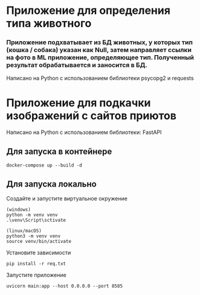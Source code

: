 # Приложение для определения типа животного

### Приложение подхватывает из БД животных, у которых тип (кошка / собака) указан как Null, затем направляет ссылки на фото в ML приложение, определяющее тип. Полученный результат обрабатывается и заносится в БД.

Написано на Python с использованием библиотеки psycopg2 и requests

 


# Приложение для подкачки изображений с сайтов приютов

Написано на Python с использованием библиотеки: FastAPI

## Для запуска в контейнере
```
docker-compose up --build -d
```

## Для запуска локально

Создайте и запустите виртуальное окружение
```
(windows)
python -m venv venv
.\venv\Script\sctivate

(linux/macOS)
python3 -m venv venv
source venv/bin/activate
```
Установите зависимости
```
pip install -r req.txt
```
Запустите приложение
```
uvicorn main:app --host 0.0.0.0 --port 8585
```
